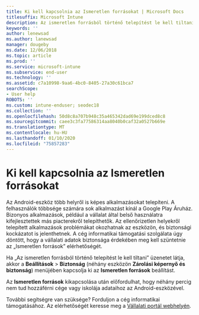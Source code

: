 ```yaml
---
title: Ki kell kapcsolnia az Ismeretlen forrásokat | Microsoft Docs
titlesuffix: Microsoft Intune
description: Az ismeretlen forrásból történő telepítést le kell tiltani.
keywords: ''
author: lenewsad
ms.author: lanewsad
manager: dougeby
ms.date: 12/06/2018
ms.topic: article
ms.prod: ''
ms.service: microsoft-intune
ms.subservice: end-user
ms.technology: ''
ms.assetid: c7a10998-9aa6-4bc0-8405-27a30c61bca7
searchScope:
- User help
ROBOTS: ''
ms.custom: intune-enduser; seodec18
ms.collection: ''
ms.openlocfilehash: 50d8c8a707b948c35a465342dad69e199dced8c8
ms.sourcegitcommit: caee3c3fa77586314aa8040b0caf32a0527b669e
ms.translationtype: MT
ms.contentlocale: hu-HU
ms.lasthandoff: 01/10/2020
ms.locfileid: "75857283"
---
```

# <a name="you-need-to-turn-off-unknown-sources"></a>Ki kell kapcsolnia az Ismeretlen forrásokat

Az Android-eszköz több helyről is képes alkalmazásokat telepíteni. A felhasználók többsége számára sok alkalmazást kínál a Google Play Áruház. Bizonyos alkalmazások, például a vállalat által belső használatra kifejlesztettek más piacterekről telepíthetők. Az ellenőrizetlen helyekről telepített alkalmazások problémákat okozhatnak az eszközön, és biztonsági kockázatot is jelenthetnek. A cég informatikai támogatási szolgálata úgy döntött, hogy a vállalati adatok biztonsága érdekében meg kell szüntetnie az „Ismeretlen források” elérhetőségét.

Ha „Az ismeretlen forrásból történő telepítést le kell tiltani” üzenetet látja, akkor a **Beállítások** > **Biztonság** (néhány eszközön **Zárolási képernyő és biztonság**) menüjében kapcsolja ki az **Ismeretlen források** beállítást.

Az **Ismeretlen források** kikapcsolása után előfordulhat, hogy néhány percig nem tud hozzáférni cége vagy iskolája adataihoz az Android-eszközével.

További segítségre van szüksége? Forduljon a cég informatikai támogatásához. Az elérhetőségét keresse meg a [Vállalati portál webhelyén](https://go.microsoft.com/fwlink/?linkid=2010980).
